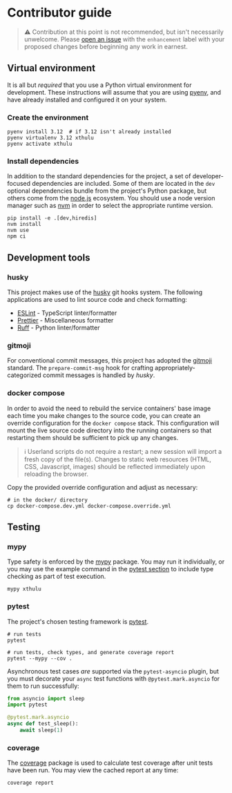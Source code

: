 # Contributor guide

> ⚠️ Contribution at this point is not recommended, but isn't necessarily
> unwelcome. Please [open an issue][] with the `enhancement` label with your
> proposed changes before beginning any work in earnest.

## Virtual environment

It is all but _required_ that you use a Python virtual environment for
development. These instructions will assume that you are using [pyenv][], and
have already installed and configured it on your system.

### Create the environment

```shell
pyenv install 3.12  # if 3.12 isn't already installed
pyenv virtualenv 3.12 xthulu
pyenv activate xthulu
```

### Install dependencies

In addition to the standard dependencies for the project, a set of
developer-focused dependencies are included. Some of them are located in the
`dev` optional dependencies bundle from the project's Python package, but others
come from the [node.js][] ecosystem. You should use a node version manager such
as [nvm][] in order to select the appropriate runtime version.

```shell
pip install -e .[dev,hiredis]
nvm install
nvm use
npm ci
```

## Development tools

### husky

This project makes use of the [husky][] git hooks system. The following
applications are used to lint source code and check formatting:

- [ESLint][] - TypeScript linter/formatter
- [Prettier][] - Miscellaneous formatter
- [Ruff][] - Python linter/formatter

### gitmoji

For conventional commit messages, this project has adopted the [gitmoji][]
standard. The `prepare-commit-msg` hook for crafting appropriately-categorized
commit messages is handled by _husky_.

### docker compose

In order to avoid the need to rebuild the service containers' base image each
time you make changes to the source code, you can create an override
configuration for the `docker compose` stack. This configuration will mount the
live source code directory into the running containers so that restarting them
should be sufficient to pick up any changes.

> ℹ️ Userland scripts do not require a restart; a new session will import a
> fresh copy of the file(s). Changes to static web resources (HTML, CSS,
> Javascript, images) should be reflected immediately upon reloading the
> browser.

Copy the provided override configuration and adjust as necessary:

```shell
# in the docker/ directory
cp docker-compose.dev.yml docker-compose.override.yml
```

## Testing

### mypy

Type safety is enforced by the [mypy][] package. You may run it individually,
or you may use the example command in the [pytest section](#pytest) to include
type checking as part of test execution.

```shell
mypy xthulu
```

### pytest

The project's chosen testing framework is [pytest][].

```shell
# run tests
pytest

# run tests, check types, and generate coverage report
pytest --mypy --cov .
```

Asynchronous test cases _are_ supported via the `pytest-asyncio` plugin, but you
must decorate your `async` test functions with `@pytest.mark.asyncio` for them
to run successfully:

```python
from asyncio import sleep
import pytest

@pytest.mark.asyncio
async def test_sleep():
    await sleep(1)
```

### coverage

The [coverage][] package is used to calculate test coverage after unit tests
have been run. You may view the cached report at any time:

```shell
coverage report
```

[coverage]: https://coverage.readthedocs.io/en/latest
[eslint]: https://eslint.org
[gitmoji]: https://gitmoji.dev
[husky]: https://typicode.github.io/husky
[mypy]: https://www.mypy-lang.org
[node.js]: https://nodejs.org
[nvm]: https://github.com/nvm-sh/nvm
[open an issue]: https://github.com/haliphax/xthulu/issues/new?labels=enhancement&title=Proposal:%20
[prettier]: https://prettier.io
[pyenv]: https://github.com/pyenv/pyenv
[pytest]: https://pytest.org
[ruff]: https://beta.ruff.rs/docs
